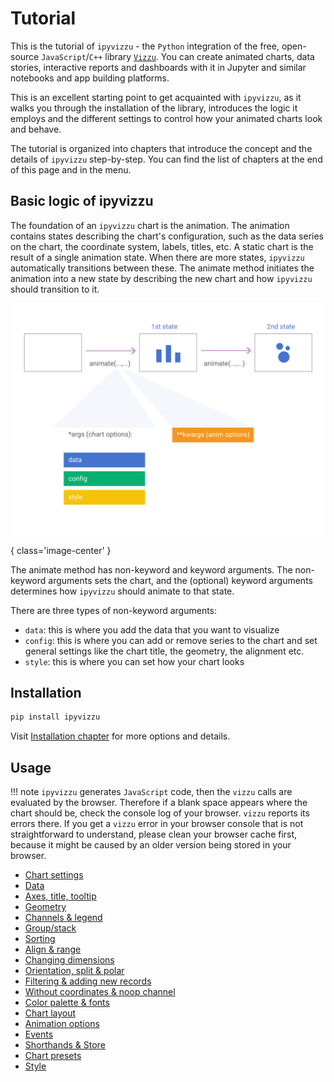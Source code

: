 # Tutorial

This is the tutorial of `ipyvizzu` - the `Python` integration of the free,
open-source `JavaScript`/`C++` library
[`Vizzu`](https://lib.vizzuhq.com/0.7/). You can create animated charts, data
stories, interactive reports and dashboards with it in Jupyter and similar
notebooks and app building platforms.

This is an excellent starting point to get acquainted with `ipyvizzu`, as it
walks you through the installation of the library, introduces the logic it
employs and the different settings to control how your animated charts look and
behave.

The tutorial is organized into chapters that introduce the concept and the
details of `ipyvizzu` step-by-step. You can find the list of chapters at the end
of this page and in the menu.

## Basic logic of ipyvizzu

The foundation of an `ipyvizzu` chart is the animation. The animation contains
states describing the chart's configuration, such as the data series on the
chart, the coordinate system, labels, titles, etc. A static chart is the result
of a single animation state. When there are more states, `ipyvizzu`
automatically transitions between these. The animate method initiates the
animation into a new state by describing the new chart and how `ipyvizzu` should
transition to it.

![Vizzu](../assets/code_structure.svg){ class='image-center' }

The animate method has non-keyword and keyword arguments. The non-keyword
arguments sets the chart, and the (optional) keyword arguments determines how
`ipyvizzu` should animate to that state.

There are three types of non-keyword arguments:

- `data`: this is where you add the data that you want to visualize
- `config`: this is where you can add or remove series to the chart and set
  general settings like the chart title, the geometry, the alignment etc.
- `style`: this is where you can set how your chart looks

## Installation

```sh
pip install ipyvizzu
```

Visit [Installation chapter](../installation.md) for more options and details.

## Usage

!!! note
    `ipyvizzu` generates `JavaScript` code, then the `vizzu` calls are evaluated
    by the browser. Therefore if a blank space appears where the chart should
    be, check the console log of your browser. `vizzu` reports its errors there.
    If you get a `vizzu` error in your browser console that is not
    straightforward to understand, please clean your browser cache first,
    because it might be caused by an older version being stored in your browser.

* [Chart settings](chart_settings.md)
* [Data](data.md)
* [Axes, title, tooltip](axes_title_tooltip.md)
* [Geometry](geometry.md)
* [Channels & legend](channels_legend.md)
* [Group/stack](group_stack.md)
* [Sorting](sorting.md)
* [Align & range](align_range.md)
* [Changing dimensions](changing_dimensions.md)
* [Orientation, split & polar](orientation_split_polar.md)
* [Filtering & adding new records](filter_add_new_records.md)
* [Without coordinates & noop channel](without_coordinates_noop_channel.md)
* [Color palette & fonts](color_palette_fonts.md)
* [Chart layout](chart_layout.md)
* [Animation options](animation_options.md)
* [Events](events.md)
* [Shorthands & Store](shorthands_store.md)
* [Chart presets](chart_presets.md)
* [Style](style.md)
